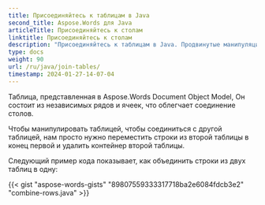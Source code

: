 ```yaml
---
title: Присоединяйтесь к таблицам в Java
second_title: Aspose.Words для Java
articleTitle: Присоединяйтесь к столам
linktitle: Присоединяйтесь к столам
description: "Присоединяйтесь к таблицам в Java. Продвинутые манипуляции с таблицей, объединение и разделение с помощью Java."
type: docs
weight: 90
url: /ru/java/join-tables/
timestamp: 2024-01-27-14-07-04
---
```


Таблица, представленная в Aspose.Words Document Object Model, Он состоит из независимых рядов и ячеек, что облегчает соединение столов.

Чтобы манипулировать таблицей, чтобы соединиться с другой таблицей, нам просто нужно переместить строки из второй таблицы в конец первой и удалить контейнер второй таблицы.

Следующий пример кода показывает, как объединить строки из двух таблиц в одну:

{{< gist "aspose-words-gists" "89807559333317718ba2e6084fdcb3e2" "combine-rows.java" >}}
